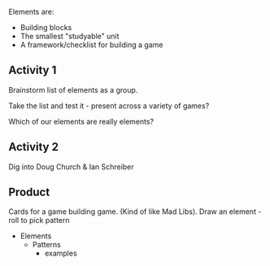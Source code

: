 Elements are:
* Building blocks
* The smallest "studyable" unit
* A framework/checklist for building a game

## Activity 1

Brainstorm list of elements as a group.

Take the list and test it - present across a variety of games?

Which of our elements are really elements?

## Activity 2

Dig into Doug Church & Ian Schreiber

## Product

Cards for a game building game. (Kind of like Mad Libs).
Draw an element - roll to pick pattern

* Elements
  - Patterns 
    - examples
